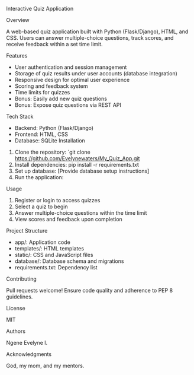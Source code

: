 Interactive Quiz Application

Overview

A web-based quiz application built with Python (Flask/Django), HTML, and CSS. Users can answer multiple-choice questions, track scores, and receive feedback within a set time limit.

Features

- User authentication and session management
- Storage of quiz results under user accounts (database integration)
- Responsive design for optimal user experience
- Scoring and feedback system
- Time limits for quizzes
- Bonus: Easily add new quiz questions
- Bonus: Expose quiz questions via REST API

Tech Stack

- Backend: Python (Flask/Django)
- Frontend: HTML, CSS
- Database: SQLite
Installation

1. Clone the repository: `git clone https://github.com/Evelynewaters/My_Quiz_App.git
2. Install dependencies: pip install -r requirements.txt
3. Set up database: [Provide database setup instructions]
4. Run the application: 

Usage

1. Register or login to access quizzes
2. Select a quiz to begin
3. Answer multiple-choice questions within the time limit
4. View scores and feedback upon completion

Project Structure

- app/: Application code
- templates/: HTML templates
- static/: CSS and JavaScript files
- database/: Database schema and migrations
- requirements.txt: Dependency list

Contributing

Pull requests welcome! Ensure code quality and adherence to PEP 8 guidelines.

License

MIT

Authors

Ngene Evelyne I.

Acknowledgments

God, my mom, and my mentors.
